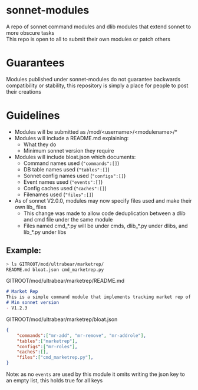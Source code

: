 # sonnet-modules
A repo of sonnet command modules and dlib modules that extend sonnet to more obscure tasks  
This repo is open to all to submit their own modules or patch others
# Guarantees
Modules published under sonnet-modules do not guarantee backwards compatibility or stability, this repository is simply a place for people to post their creations
# Guidelines
- Modules will be submitted as /mod/\<username\>/\<modulename\>/\*
- Modules will include a README.md explaining:
  - What they do
  - Minimum sonnet version they require
- Modules will include bloat.json which documents:
  - Command names used (`"commands":[]`)
  - DB table names used (`"tables":[]`)
  - Sonnet config names used (`"configs":[]`)
  - Event names used (`"events":[]`)
  - Config caches used (`"caches":[]`)
  - Filenames used (`"files":[]`)
- As of sonnet V2.0.0, modules may now specify files used and make their own lib_ files
  - This change was made to allow code deduplication between a dlib and cmd file under the same module
  - Files named cmd_\*.py will be under cmds, dlib_\*.py under dlibs, and lib_\*.py under libs
## Example:
```bash
> ls GITROOT/mod/ultrabear/marketrep/
README.md bloat.json cmd_marketrep.py
```
GITROOT/mod/ultrabear/marketrep/README.md
```md
# Market Rep
This is a simple command module that implements tracking market rep of members
# Min sonnet version
- V1.2.3
```
GITROOT/mod/ultrabear/marketrep/bloat.json
```json
{
	"commands":["mr-add", "mr-remove", "mr-addrole"],
	"tables":["marketrep"],
	"configs":["mr-roles"],
	"caches":[],
	"files":["cmd_marketrep.py"],
}
```
Note: as no `events` are used by this module it omits writing the json key to an empty list, this holds true for all keys

